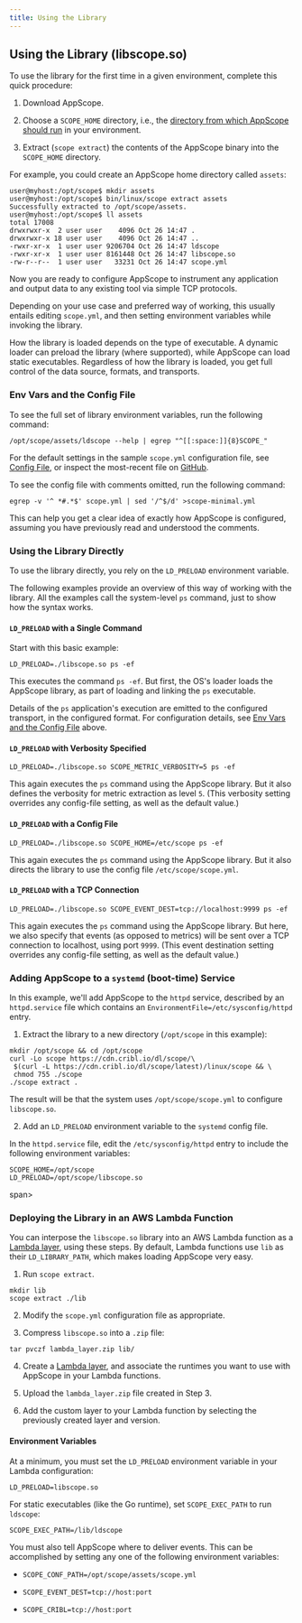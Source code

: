 ```yaml
---
title: Using the Library
---
```


## Using the Library (libscope.so)

To use the library for the first time in a given environment, complete this quick procedure:

1. Download AppScope. 

2. Choose a `SCOPE_HOME` directory, i.e., the [directory from which AppScope should run](/docs/downloading#where-from) in your environment.

3. Extract (`scope extract`) the contents of the AppScope binary into the `SCOPE_HOME` directory.

For example, you could create an AppScope home directory called `assets`:

```
user@myhost:/opt/scope$ mkdir assets
user@myhost:/opt/scope$ bin/linux/scope extract assets
Successfully extracted to /opt/scope/assets.
user@myhost:/opt/scope$ ll assets
total 17008
drwxrwxr-x  2 user user    4096 Oct 26 14:47 .
drwxrwxr-x 18 user user    4096 Oct 26 14:47 ..
-rwxr-xr-x  1 user user 9206704 Oct 26 14:47 ldscope
-rwxr-xr-x  1 user user 8161448 Oct 26 14:47 libscope.so
-rw-r--r--  1 user user   33231 Oct 26 14:47 scope.yml
```

Now you are ready to configure AppScope to instrument any application and output data to any existing tool via simple TCP protocols.

Depending on your use case and preferred way of working, this usually entails editing `scope.yml`, and then setting environment variables while invoking the library.

How the library is loaded depends on the type of executable. A dynamic loader can preload the library (where supported), while AppScope can load static executables. Regardless of how the library is loaded, you get full control of the data source, formats, and transports.

<span id="env-vars"> </span>

### Env Vars and the Config File

To see the full set of library environment variables, run the following command:

```
/opt/scope/assets/ldscope --help | egrep "^[[:space:]]{8}SCOPE_"
```

For the default settings in the sample `scope.yml` configuration file, see [Config File](/docs/config-file), or inspect the most-recent file on [GitHub](https://github.com/criblio/appscope/blob/master/conf/scope.yml).

To see the config file with comments omitted, run the following command:

```
egrep -v '^ *#.*$' scope.yml | sed '/^$/d' >scope-minimal.yml

```

This can help you get a clear idea of exactly how AppScope is configured, assuming you have previously read and understood the comments.

### Using the Library Directly

To use the library directly, you rely on the `LD_PRELOAD` environment variable. 

The following examples provide an overview of this way of working with the library. All the examples call the system-level `ps` command, just to show how the syntax works.

#### `LD_PRELOAD` with a Single Command

Start with this basic example:

```
LD_PRELOAD=./libscope.so ps -ef
```

This executes the command `ps -ef`. But first, the OS's loader loads the AppScope library, as part of loading and linking the `ps` executable.

Details of the `ps` application's execution are emitted to the configured transport, in the configured format. For configuration details, see [Env Vars and the Config File](#env-vars) above.

#### `LD_PRELOAD` with Verbosity Specified

```
LD_PRELOAD=./libscope.so SCOPE_METRIC_VERBOSITY=5 ps -ef
```

This again executes the `ps` command using the AppScope library. But it also defines the verbosity for metric extraction as level `5`. (This verbosity setting overrides any config-file setting, as well as the default value.)

#### `LD_PRELOAD` with a Config File

```
LD_PRELOAD=./libscope.so SCOPE_HOME=/etc/scope ps -ef
```

This again executes the `ps` command using the AppScope library. But it also directs the library to use the config file `/etc/scope/scope.yml`.

#### `LD_PRELOAD` with a TCP Connection

```
LD_PRELOAD=./libscope.so SCOPE_EVENT_DEST=tcp://localhost:9999 ps -ef
```

This again executes the `ps` command using the AppScope library. But here, we also specify that events (as opposed to metrics) will be sent over a TCP connection to localhost, using port `9999`. (This event destination setting overrides any config-file setting, as well as the default value.)

### Adding AppScope to a `systemd` (boot-time) Service 

In this example, we'll add AppScope to the `httpd` service, described by an `httpd.service` file which contains an `EnvironmentFile=/etc/sysconfig/httpd` entry.

1. Extract the library to a new directory (`/opt/scope` in this example):

```
mkdir /opt/scope && cd /opt/scope
curl -Lo scope https://cdn.cribl.io/dl/scope/\
 $(curl -L https://cdn.cribl.io/dl/scope/latest)/linux/scope && \
 chmod 755 ./scope
./scope extract .
```

The result will be that the system uses `/opt/scope/scope.yml` to configure `libscope.so`.

2. Add an `LD_PRELOAD` environment variable to the `systemd` config file.

In the `httpd.service` file, edit the `/etc/sysconfig/httpd` entry to include the following environment variables:

```
SCOPE_HOME=/opt/scope
LD_PRELOAD=/opt/scope/libscope.so
```

<span id="lambda"> </span>span>

### Deploying the Library in an AWS Lambda Function

You can interpose the `libscope.so` library into an AWS Lambda function as a [Lambda layer](https://docs.aws.amazon.com/lambda/latest/dg/configuration-layers.html), using these steps. By default, Lambda functions use `lib` as their `LD_LIBRARY_PATH`, which makes loading AppScope very easy.

1. Run `scope extract`.

```
mkdir lib
scope extract ./lib
```

2. Modify the `scope.yml` configuration file as appropriate.

3. Compress `libscope.so` into a `.zip` file:

```
tar pvczf lambda_layer.zip lib/
```

4. Create a [Lambda layer](https://docs.aws.amazon.com/lambda/latest/dg/configuration-layers.html#configuration-layers-create), and associate the runtimes you want to use with AppScope in your Lambda functions. 

5. Upload the `lambda_layer.zip` file created in Step 3.

6. Add the custom layer to your Lambda function by selecting the previously created layer and version. 

#### Environment Variables

At a minimum, you must set the `LD_PRELOAD` environment variable in your Lambda configuration:

```
LD_PRELOAD=libscope.so
```

For static executables (like the Go runtime), set `SCOPE_EXEC_PATH` to run `ldscope`:

```
SCOPE_EXEC_PATH=/lib/ldscope
```

You must also tell AppScope where to deliver events. This can be accomplished by setting any one of the following environment variables:

- `SCOPE_CONF_PATH=/opt/scope/assets/scope.yml`

- `SCOPE_EVENT_DEST=tcp://host:port`

- `SCOPE_CRIBL=tcp://host:port`
